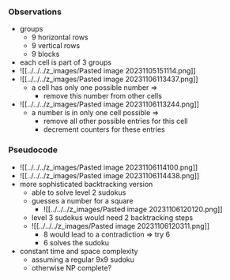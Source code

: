 ### Observations
+ groups
	+ 9 horizontal rows
	+ 9 vertical rows
	+ 9 blocks
+ each cell is part of 3 groups
+ ![[../../../z_images/Pasted image 20231105151114.png]]
+ ![[../../../z_images/Pasted image 20231106113437.png]]
	+ a cell has only one possible number =>
		+ remove this number from other cells
+ ![[../../../z_images/Pasted image 20231106113244.png]]
	+ a number is in only one cell possible =>
		+ remove all other possible entries for this cell
		+ decrement counters for these entries

### Pseudocode
+ ![[../../../z_images/Pasted image 20231106114100.png]]
+ ![[../../../z_images/Pasted image 20231106114438.png]]
+ more sophisticated backtracking version
	+ able to solve level 2 sudokus
	+ guesses a number for a square
		+ ![[../../../z_images/Pasted image 20231106120120.png]]
	+ level 3 sudokus would need 2 backtracking steps
	+ ![[../../../z_images/Pasted image 20231106120311.png]]
		+ 8 would lead to a contradiction => try 6
		+ 6 solves the sudoku
+ constant time and space complexity
	+ assuming a regular 9x9 sudoku
	+ otherwise NP complete?
